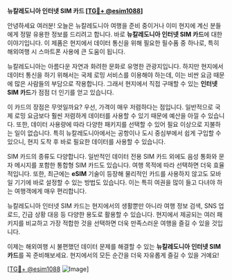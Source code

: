 **뉴칼레도니아 인터넷 SIM 카드 [[TG💪+ @esim1088](https://t.me/s/esim1088)]**

안녕하세요 여러분! 오늘은 뉴칼레도니아 여행을 준비 중이거나 이미 현지에 계신 분들에게 정말 유용한 정보를 드리려고 합니다. 바로 **뉴칼레도니아 인터넷 SIM 카드**에 대한 이야기입니다. 이 제품은 현지에서 데이터 통신을 위해 필요한 필수품 중 하나로, 특히 해외여행 시 스마트폰 사용에 큰 도움이 됩니다.

뉴칼레도니아는 아름다운 자연과 화려한 문화로 유명한 관광지입니다. 하지만 현지에서 데이터 통신을 하기 위해서는 국제 로밍 서비스를 이용해야 하는데, 이는 비싼 요금 때문에 많은 사람들의 부담으로 작용합니다. 그래서 현지에서 직접 구매할 수 있는 **인터넷 SIM 카드**가 점점 더 인기를 얻고 있습니다. 

이 카드의 장점은 무엇일까요? 우선, 가격이 매우 저렴하다는 점입니다. 일반적으로 국제 로밍 요금보다 훨씬 저렴하게 데이터를 사용할 수 있기 때문에 예산을 아낄 수 있습니다. 또한, 데이터 사용량에 따라 다양한 패키지를 선택할 수 있어 필요 이상으로 지불하는 일이 없습니다. 특히 뉴칼레도니아에서는 공항이나 도시 중심부에서 쉽게 구입할 수 있으니, 현지 도착 후 바로 필요한 데이터를 사용할 수 있습니다.

SIM 카드의 종류도 다양합니다. 일반적인 데이터 전용 SIM 카드 외에도 음성 통화와 문자 메시지를 포함한 통합형 SIM 카드도 있습니다. 여행 목적에 따라 선택하면 더욱 효율적입니다. 또한, 최근에는 **eSIM** 기술이 등장해 물리적인 카드를 사용하지 않고도 모바일 기기에 바로 설정할 수 있는 방법도 있습니다. 이는 특히 여권을 많이 들고 다녀야 하는 여행객에게 매우 편리합니다.

뉴칼레도니아 인터넷 SIM 카드는 현지에서의 생활뿐만 아니라 여행 정보 검색, SNS 업로드, 긴급 상황 대응 등 다양한 용도로 활용할 수 있습니다. 현지에서 제공되는 여러 패키지를 비교하고 가장 적합한 것을 선택하면 더욱 만족스러운 여행을 즐길 수 있을 것입니다.

이제는 해외여행 시 불편했던 데이터 문제를 해결할 수 있는 **뉴칼레도니아 인터넷 SIM 카드**를 꼭 준비해보세요. 현지에서의 모든 순간을 더욱 자유롭게 즐길 수 있을 거예요!

[[TG💪+ @esim1088](https://t.me/s/esim1088) ![Image](https://i.postimg.cc/Y0z9fWf4/image.png)]